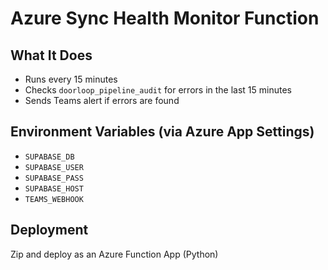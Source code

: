 
# Azure Sync Health Monitor Function

## What It Does
- Runs every 15 minutes
- Checks `doorloop_pipeline_audit` for errors in the last 15 minutes
- Sends Teams alert if errors are found

## Environment Variables (via Azure App Settings)
- `SUPABASE_DB`
- `SUPABASE_USER`
- `SUPABASE_PASS`
- `SUPABASE_HOST`
- `TEAMS_WEBHOOK`

## Deployment
Zip and deploy as an Azure Function App (Python)
